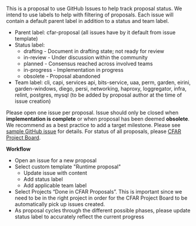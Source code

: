 This is a proposal to use GitHub Issues to help track proposal status. We intend to use  labels to help with filtering of proposals. Each issue will contain a default parent label in addition to a status and team label.

* Parent label: cfar-proposal (all issues have by it default from issue template)
* Status label: 
  * drafting - Document in drafting state; not ready for review
  * in-review - Under discussion within the community
  * planned - Consensus reached across involved teams
  * in-progress - Implementation in progress
  * obsolete - Proposal abandoned
* Team label: cli, capi, services api, bits-service, uaa, perm, garden, eirini, garden-windows, diego, persi, networking, haproxy, loggregator, infra, relint, postgres, mysql (to be added by proposal author at the time of issue creation)

Please open one issue per proposal. Issue should only be closed when **implementation is complete** or when proposal has been deemed **obsolete**. We recommend as a best practice to add a target milestone. Please see [sample GitHub issue](https://github.com/chenl23/cfar-proposals/issues) for details. For status of all proposals, please [CFAR Project Board](https://github.com/chenl23/cfar-proposals/projects/1).

**Workflow**
* Open an issue for a new proposal
* Select custom template "Runtime proposal"
  * Update issue with content
  * Add status label
  * Add applicable team label
* Select Projects “Done in CFAR Proposals”. This is important since we need to be in the right project in order for the CFAR Project Board to be automatically pick up issues created.
* As proposal cycles through the different possible phases, please update status label to accurately reflect the current progress




